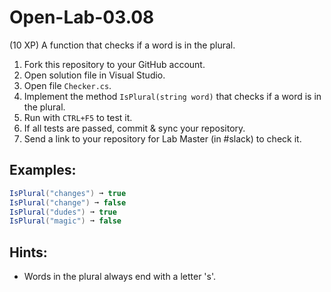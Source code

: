 # Open-Lab-03.08
(10 XP) A function that checks if a word is in the plural.

1. Fork this repository to your GitHub account.
2. Open solution file in Visual Studio.
3. Open file `Checker.cs`.
4. Implement the method `IsPlural(string word)` that checks if a word is in the plural.
5. Run with `CTRL+F5` to test it.
6. If all tests are passed, commit & sync your repository.
7. Send a link to your repository for Lab Master (in #slack) to check it.

## Examples: 
```C#
IsPlural("changes") ➞ true
IsPlural("change") ➞ false
IsPlural("dudes") ➞ true
IsPlural("magic") ➞ false
```

## Hints:
* Words in the plural always end with a letter 's'.
